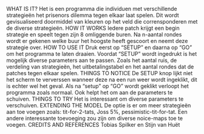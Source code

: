 WHAT IS IT?
Het is een programma die individuen met verschillende strategieën het prisenors dilemma tegen elkaar laat spelen. Dit wordt gevisualiseerd doormiddel van kleuren op het veld die corrensponderen met de diverse strategieën.
HOW IT WORKS
Iedere patch krijgt een begin strategie en speelt tegen zijn 8 omliggende buren. Na n-aantal rondes wordt er gekenen welke buur het hoogste heeft gescoort en neemt deze strategie over.
HOW TO USE IT
Druk eerst op “SETUP” en daarna op “GO” om het programma te laten draaien. Voordat “SETUP” wordt ingedrukt is het mogelijk diverse parameters aan te passen. Zoals het aantal ruis, de verdeling van strategieën, het uitbetalingstabel en het aantal rondes dat de patches tegen elkaar spelen.
THINGS TO NOTICE
De SETUP knop lijkt niet het scherm te ververssen wanneer deze na een run weer wordt ingeklikt, dit is echter wel het geval. Als na “setup” op “GO” wordt geklikt verloopt het programma zoals normaal. Ook helpt het om aan de parameters te schuiven.
THINGS TO TRY
Het is interessant om diverse parameters te verschuiven.
EXTENDING THE MODEL
De optie is er om meer strategieën aan toe voegen zoals: tit-for-2-tats, Joss 5%, pessimistic-tit-for-tat. Een andere interessante toevoeging zou zijn om diverse noice-maps toe te voegen.
CREDITS AND REFERENCES
Tobias Spilker en Stijn van Huët

